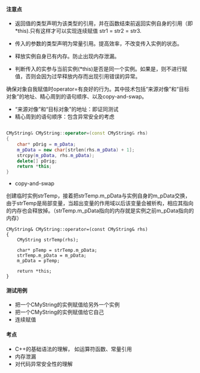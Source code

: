 


#### 注意点

+ 返回值的类型声明为该类型的引用，并在函数结束前返回实例自身的引用（即*this).只有这样才可以实现连续赋值 str1 = str2 = str3.

+ 传入的参数的类型声明为常量引用。提高效率，不改变传入实例的状态。

+ 释放实例自身已有内存。防止出现内存泄漏。

+ 判断传入的实参与当前实例(*this)是否是同一个实例。如果是，则不进行赋值，否则会因为过早释放内存而出现引用错误的异常。


确保对象自我赋值时operator=有良好的行为。其中技术包括“来源对像”和“目标对象”的地址、精心周到的语句顺序、以及copy-and-swap。

+ “来源对像”和“目标对象”的地址：即证同测试
+ 精心周到的语句顺序：包含异常安全的考虑

```C++

CMyString& CMyString::operator=(const CMyString& rhs)
{
    char* pOrig = m_pData;
    m_pData = new char[strlen(rhs.m_pData) + 1];
    strcpy(m_pData, rhs.m_pData);
    delete[] pOrig;
    return *this;
}
```
+ copy-and-swap

创建临时实例strTemp，接着把strTemp.m\_pData与实例自身的m\_pData交换，由于strTemp是局部变量，当超出变量的作用域以后该变量会被析构，相应其指向的内存也会释放掉。（strTemp.m\_pData指向的内存就是实例之前m\_pData指向的内存）

```
CMyString& CMyString::operator=(const CMyString& rhs)
{
    CMyString strTemp(rhs);
    
    char* pTemp = strTemp.m_pData;
    strTemp.m_pData = m_pData;
    m_pData = pTemp;

    return *this;
}
```

#### 测试用例

+ 把一个CMyString的实例赋值给另外一个实例
+ 把一个CMyString的实例赋值给它自己
+ 连续赋值

#### 考点

+ C++的基础语法的理解， 如运算符函数、常量引用
+ 内存泄漏
+ 对代码异常安全性的理解


